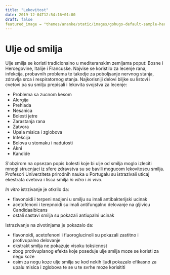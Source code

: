 ```yaml
---
title: "Lekovitost"
date: 2019-12-04T12:54:16+01:00
draft: false
featured_image = "themes/ananke/static/images/gohugo-default-sample-hero-image.jpg"
---
```


# Ulje od smilja

Ulje smilja se koristi tradicionalno u mediteranskim zemljama poput: Bosne i Hercegovine, Italije i Francuske.
Najvise se koristilo za lecenje rana, infekcija, probavnih problema te takodje za poboljsanje nervnog stanja, zdravlja srca i respiratornog stanja. Najkorisniji delovi biljke su listovi i cvetovi pa su smilju prepisali i lekovita svojstva za lecenje:

- Problema sa zucnom kesom
- Alergija
- Prehlada
- Nesanica
- Bolesti jetre
- Zarastanja rana
- Zatvora
- Upala misica i zglobova
- Infekcija
- Bolova u stomaku i nadutosti
- Akni
- Kandide

S'obzirom na opsezan popis bolesti koje bi ulje od smilja moglo izleciti mnogi strucnjaci iz sfere zdravstva su se bavili mogucom lekovitoscu smilja. Profesori Univerziteta prirodnih nauka u Portugalu su istrazivali uticaj ekestrata cvetova i lisca smilja *in vitro* i *in vivo*.

*In vitro* istrzivanje je otkrilo da:
- flavonoidi i terpeni nadjeni u smilju su imali antibakterijski ucinak
- acetofenoni i terepnoidi su imali antifungalno delovanje na gljivicu Candidaalbicans
- ostali sastavi smilja su pokazali antiupalni ucinak

Istrazivanje na zivotinjama je pokazalo da:
- flavonoidi, acetofenoni i fluoroglucinoli su pokazali zastitno i protivupalno delovanje
- ekstrakt smilja ne pokazuje visoku toksicnost
- zbog protivuplanog efekta koje poseduje ulje smilja moze se koristi za negu koze
- osim za negu koze ulje smilja se kod nekih ljudi pokazalo efikasno za upalu misica i zglobova te se u te svrhe moze korisititi

